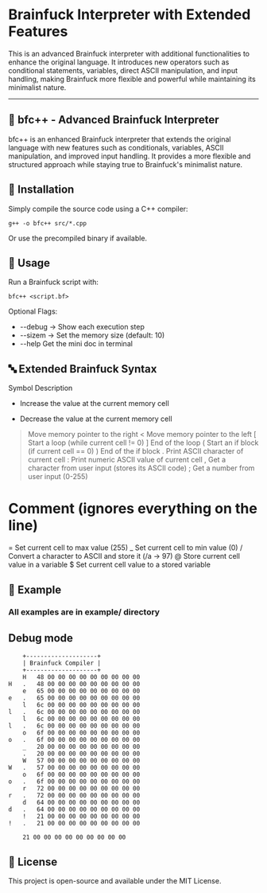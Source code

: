 # Brainfuck Interpreter with Extended Features

This is an advanced Brainfuck interpreter with additional functionalities to enhance the original language. It introduces new operators such as conditional statements, variables, direct ASCII manipulation, and input handling, making Brainfuck more flexible and powerful while maintaining its minimalist nature.

---

## 🧠 bfc++ - Advanced Brainfuck Interpreter
bfc++ is an enhanced Brainfuck interpreter that extends the original language with new features such as conditionals, variables, ASCII manipulation, and improved input handling. It provides a more flexible and structured approach while staying true to Brainfuck's minimalist nature.

## 🚀 Installation
Simply compile the source code using a C++ compiler:

```
g++ -o bfc++ src/*.cpp
```
Or use the precompiled binary if available.

## 📌 Usage
Run a Brainfuck script with:

```
bfc++ <script.bf>
```
Optional Flags:
* --debug → Show each execution step
* --sizem <size> → Set the memory size (default: 10)
* --help Get the mini doc in terminal

## 🔤 Extended Brainfuck Syntax
Symbol	Description
+	Increase the value at the current memory cell
-	Decrease the value at the current memory cell
>	Move memory pointer to the right
<	Move memory pointer to the left
[	Start a loop (while current cell != 0)
]	End of the loop
(	Start an if block (if current cell == 0)
)	End of the if block
.	Print ASCII character of current cell
:	Print numeric ASCII value of current cell
,	Get a character from user input (stores its ASCII code)
;	Get a number from user input (0-255)
#	Comment (ignores everything on the line)
=	Set current cell to max value (255)
_	Set current cell to min value (0)
/	Convert a character to ASCII and store it (/a → 97)
@	Store current cell value in a variable
$	Set current cell value to a stored variable

## 📝 Example
### All examples are in example/ directory

## Debug mode
```
	+--------------------+
	| Brainfuck Compiler |
	+--------------------+
	H	48 00 00 00 00 00 00 00 00 00 
H	.	48 00 00 00 00 00 00 00 00 00 
	e	65 00 00 00 00 00 00 00 00 00 
e	.	65 00 00 00 00 00 00 00 00 00 
	l	6c 00 00 00 00 00 00 00 00 00 
l	.	6c 00 00 00 00 00 00 00 00 00 
	l	6c 00 00 00 00 00 00 00 00 00 
l	.	6c 00 00 00 00 00 00 00 00 00 
	o	6f 00 00 00 00 00 00 00 00 00 
o	.	6f 00 00 00 00 00 00 00 00 00 
	_	20 00 00 00 00 00 00 00 00 00 
 	.	20 00 00 00 00 00 00 00 00 00 
	W	57 00 00 00 00 00 00 00 00 00 
W	.	57 00 00 00 00 00 00 00 00 00 
	o	6f 00 00 00 00 00 00 00 00 00 
o	.	6f 00 00 00 00 00 00 00 00 00 
	r	72 00 00 00 00 00 00 00 00 00 
r	.	72 00 00 00 00 00 00 00 00 00 
	d	64 00 00 00 00 00 00 00 00 00 
d	.	64 00 00 00 00 00 00 00 00 00 
	!	21 00 00 00 00 00 00 00 00 00 
!	.	21 00 00 00 00 00 00 00 00 00 

	21 00 00 00 00 00 00 00 00 00 
```


## 📜 License
This project is open-source and available under the MIT License.
